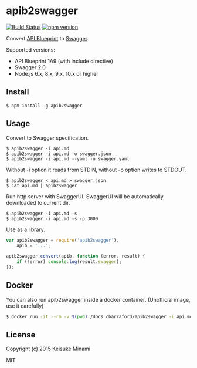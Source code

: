 # apib2swagger

[![Build Status](https://travis-ci.org/kminami/apib2swagger.svg?branch=master)](https://travis-ci.org/kminami/apib2swagger)
[![npm version](https://badge.fury.io/js/apib2swagger.svg)](https://badge.fury.io/js/apib2swagger)

Convert [API Blueprint][] to [Swagger][].

Supported versions:
- API Blueprint 1A9 (with include directive)
- Swagger 2.0
- Node.js 6.x, 8.x, 9.x, 10.x or higher

## Install

```
$ npm install -g apib2swagger
```

## Usage

Convert to Swagger specification.
```shell
$ apib2swagger -i api.md
$ apib2swagger -i api.md -o swagger.json
$ apib2swagger -i api.md --yaml -o swagger.yaml
```

Without -i option it reads from STDIN, without -o option writes to STDOUT.
```shell
$ apib2swagger < api.md > swagger.json
$ cat api.md | apib2swagger
```

Run http server with SwaggerUI.
SwaggerUI will be automatically downloaded to current dir.
```shell
$ apib2swagger -i api.md -s
$ apib2swagger -i api.md -s -p 3000
```

Use as a library.
```javascript
var apib2swagger = require('apib2swagger'),
    apib = '...';

apib2swagger.convert(apib, function (error, result) {
    if (!error) console.log(result.swagger);
});
```

## Docker
You can also run apib2swagger inside a docker container. (Unofficial image, use it carefully)

```bash
$ docker run -it --rm -v $(pwd):/docs cbarraford/apib2swagger -i api.md -o swagger.json
```

## License

Copyright (c) 2015 Keisuke Minami

MIT

[API Blueprint]: https://apiblueprint.org/ "API Blueprint"
[Swagger]: http://swagger.io/ "Swagger"
